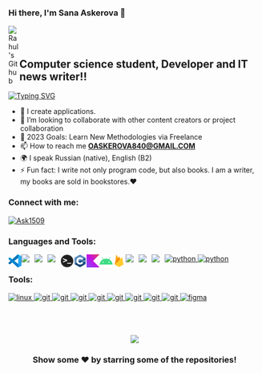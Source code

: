 ### Hi there, I'm Sana Askerova 👋

<a href="https://github.com/Ask1509">
  <img align="left" alt="Rahul's Github" width="22px" src="https://cdn0.iconfinder.com/data/icons/shift-logotypes/32/Github-512.png" />
</a>

<br/>
<br/>

<!-- [![Leetcode Stats](https://leetcard.jacoblin.cool/rahulsain?ext=contest)](https://leetcode.com/rahulsain) -->

## Computer science student, Developer and IT news writer!! 

[![Typing SVG](https://readme-typing-svg.herokuapp.com?color=%2336BCF7&lines=Computer+science+student)](https://git.io/typing-svg)


- 🌱 I create applications.
- 👯 I’m looking to collaborate with other content creators or project collaboration
- 🥅 2023 Goals: Learn New Methodologies via Freelance
- 📫 How to reach me **OASKEROVA840@GMAIL.COM**
- 🌍 I speak Russian (native), English (B2)
- ⚡ Fun fact: I write not only program code, but also books.  I am a writer, my books are sold in bookstores.❤️

### Connect with me:
<p align="left">
<a href="https://t.me/ghostwriter_sana" target="blank"><img align="center" src="https://github.com/Ask1509/2d7eafe5250314b3d422c86b35de062e0f1f5178/icons/Telegram.svg" alt="Ask1509" height="40" width="40" /></a>
</p>                                                   
                                                   
                                                   

### Languages and Tools:

<img align="left" width="26px" src="https://raw.githubusercontent.com/github/explore/80688e429a7d4ef2fca1e82350fe8e3517d3494d/topics/visual-studio-code/visual-studio-code.png" />
<img align="left" width="26px" src="https://image.flaticon.com/icons/png/512/226/226777.png" />
<img align="left" width="26px" src="https://git-scm.com/images/logos/downloads/Git-Icon-1788C.png" />
<img align="left" width="26px" src="https://cdn0.iconfinder.com/data/icons/shift-logotypes/32/Github-512.png" />
<img align="left" width="26px" src="https://raw.githubusercontent.com/github/explore/80688e429a7d4ef2fca1e82350fe8e3517d3494d/topics/terminal/terminal.png" />
<img align="left" width="26px" src="https://raw.githubusercontent.com/github/explore/80688e429a7d4ef2fca1e82350fe8e3517d3494d/topics/cpp/cpp.png" />
<img align="left" width="26px" src="https://raw.githubusercontent.com/github/explore/80688e429a7d4ef2fca1e82350fe8e3517d3494d/topics/kotlin/kotlin.png" />
<img align="left" width="26px" src="https://raw.githubusercontent.com/github/explore/80688e429a7d4ef2fca1e82350fe8e3517d3494d/topics/android/android.png" />
<img align="left" width="26px" src="https://raw.githubusercontent.com/github/explore/80688e429a7d4ef2fca1e82350fe8e3517d3494d/topics/firebase/firebase.png" />
<img align="left" width="26px" src="https://cdn.worldvectorlogo.com/logos/jira-1.svg" />
<img align="left" width="26px" src="https://image.flaticon.com/icons/png/512/214/214496.png" />
<img align="left" width="26px" src="https://cdn.iconscout.com/icon/free/png-512/gitlab-282507.png" />
<a href="https://www.python.org" target="_blank" rel="noreferrer"> <img src="https://raw.githubusercontent.com/daniilshat/daniilshat/2d7eafe5250314b3d422c86b35de062e0f1f5178/icons/python.svg" alt="python" width="40" height="40"/> </a> 
<a href="https://www.markdownguide.org/basic-syntax/" target="_blank" rel="noreferrer"> <img src="https://raw.githubusercontent.com/daniilshat/daniilshat/c74242689872258d4882fe938a6257c2da710353/icons/markdown-white.svg" alt="python" width="60" height="40"/> </a> 
</p>

### Tools:
<p align="left"> 
<a href="https://www.linux.org/" target="_blank" rel="noreferrer"> <img src="https://raw.githubusercontent.com/daniilshat/daniilshat/2d7eafe5250314b3d422c86b35de062e0f1f5178/icons/linux.svg" alt="linux" width="40" height="40"/> </a> 
<a href="http://www.gnu.org/software/bash/" target="_blank" rel="noreferrer"> <img src="https://raw.githubusercontent.com/daniilshat/daniilshat/2583381c09497c680369e95dce7e029d93484d94/icons/Bash.svg" alt="git" width="40" height="40"/> </a> 
<a href="https://git-scm.com/" target="_blank" rel="noreferrer"> <img src="https://raw.githubusercontent.com/daniilshat/daniilshat/2d7eafe5250314b3d422c86b35de062e0f1f5178/icons/git.svg" alt="git" width="40" height="40"/> </a> 
<a href="https://www.jetbrains.com/pycharm/" target="_blank" rel="noreferrer"> <img src="https://raw.githubusercontent.com/daniilshat/daniilshat/2583381c09497c680369e95dce7e029d93484d94/icons/PyCharm.svg" alt="git" width="40" height="40"/> </a> 
<a href="https://www.jetbrains.com/clion/" target="_blank" rel="noreferrer"> <img src="https://raw.githubusercontent.com/daniilshat/daniilshat/2583381c09497c680369e95dce7e029d93484d94/icons/clion.svg" alt="git" width="40" height="40"/> </a> 
<a href="https://www.jetbrains.com/webstorm/" target="_blank" rel="noreferrer"> <img src="https://raw.githubusercontent.com/daniilshat/daniilshat/2583381c09497c680369e95dce7e029d93484d94/icons/WebStorm.svg" alt="git" width="40" height="40"/> </a> 
<a href="https://code.visualstudio.com/" target="_blank" rel="noreferrer"> <img src="https://raw.githubusercontent.com/daniilshat/daniilshat/2583381c09497c680369e95dce7e029d93484d94/icons/VS-code.svg" alt="git" width="40" height="40"/> </a> 
<a href="https://jupyter.org/" target="_blank" rel="noreferrer"> <img src="https://raw.githubusercontent.com/daniilshat/daniilshat/2583381c09497c680369e95dce7e029d93484d94/icons/Jupyter.svg" alt="git" width="40" height="40"/> </a> 
<a href="https://www.gitkraken.com/" target="_blank" rel="noreferrer"> <img src="https://raw.githubusercontent.com/daniilshat/daniilshat/2583381c09497c680369e95dce7e029d93484d94/icons/gitkraken.svg" alt="git" width="40" height="40"/> </a> 
<a href="https://www.figma.com/" target="_blank" rel="noreferrer"> <img src="https://raw.githubusercontent.com/daniilshat/daniilshat/2d7eafe5250314b3d422c86b35de062e0f1f5178/icons/figma.svg" alt="figma" width="30" height="40"/> </a> 
</p>



<br>
<br />
<br />

<div align="center">
  
<a href="https://github.com/Ask1509">
  <img align="center" src="https://github-readme-stats.vercel.app/api/top-langs/?username=rahulsain&theme=dark&hide_langs_below=1" height="220px"/>
</a>
  
</div>


<div align="center">


### Show some ❤️ by starring some of the repositories!

</div>
